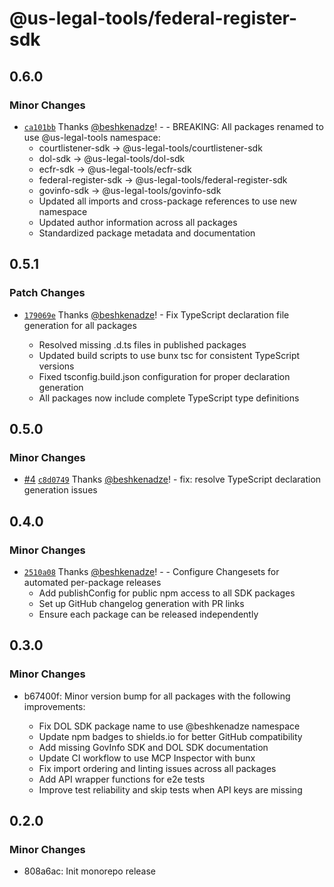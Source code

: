 # @us-legal-tools/federal-register-sdk

## 0.6.0

### Minor Changes

- [`ca101bb`](https://github.com/beshkenadze/us-legal-tools/commit/ca101bbd93fcc4dc03d8dac82686ba9d4a10e50b) Thanks [@beshkenadze](https://github.com/beshkenadze)! - - BREAKING: All packages renamed to use @us-legal-tools namespace:
  - courtlistener-sdk → @us-legal-tools/courtlistener-sdk
  - dol-sdk → @us-legal-tools/dol-sdk
  - ecfr-sdk → @us-legal-tools/ecfr-sdk
  - federal-register-sdk → @us-legal-tools/federal-register-sdk
  - govinfo-sdk → @us-legal-tools/govinfo-sdk
  - Updated all imports and cross-package references to use new namespace
  - Updated author information across all packages
  - Standardized package metadata and documentation

## 0.5.1

### Patch Changes

- [`179069e`](https://github.com/beshkenadze/us-legal-tools/commit/179069ecf7ce58d3b17da75497a17fa37a332159) Thanks [@beshkenadze](https://github.com/beshkenadze)! - Fix TypeScript declaration file generation for all packages

  - Resolved missing .d.ts files in published packages
  - Updated build scripts to use bunx tsc for consistent TypeScript versions
  - Fixed tsconfig.build.json configuration for proper declaration generation
  - All packages now include complete TypeScript type definitions

## 0.5.0

### Minor Changes

- [#4](https://github.com/beshkenadze/us-legal-tools/pull/4) [`c8d0749`](https://github.com/beshkenadze/us-legal-tools/commit/c8d0749b85fc7b89ca269953e3a3ea3298f6229c) Thanks [@beshkenadze](https://github.com/beshkenadze)! - fix: resolve TypeScript declaration generation issues

## 0.4.0

### Minor Changes

- [`2510a08`](https://github.com/beshkenadze/us-legal-tools/commit/2510a08f87d35c7cf37ebc6197045d562e34a314) Thanks [@beshkenadze](https://github.com/beshkenadze)! - - Configure Changesets for automated per-package releases
  - Add publishConfig for public npm access to all SDK packages
  - Set up GitHub changelog generation with PR links
  - Ensure each package can be released independently

## 0.3.0

### Minor Changes

- b67400f: Minor version bump for all packages with the following improvements:

  - Fix DOL SDK package name to use @beshkenadze namespace
  - Update npm badges to shields.io for better GitHub compatibility
  - Add missing GovInfo SDK and DOL SDK documentation
  - Update CI workflow to use MCP Inspector with bunx
  - Fix import ordering and linting issues across all packages
  - Add API wrapper functions for e2e tests
  - Improve test reliability and skip tests when API keys are missing

## 0.2.0

### Minor Changes

- 808a6ac: Init monorepo release
